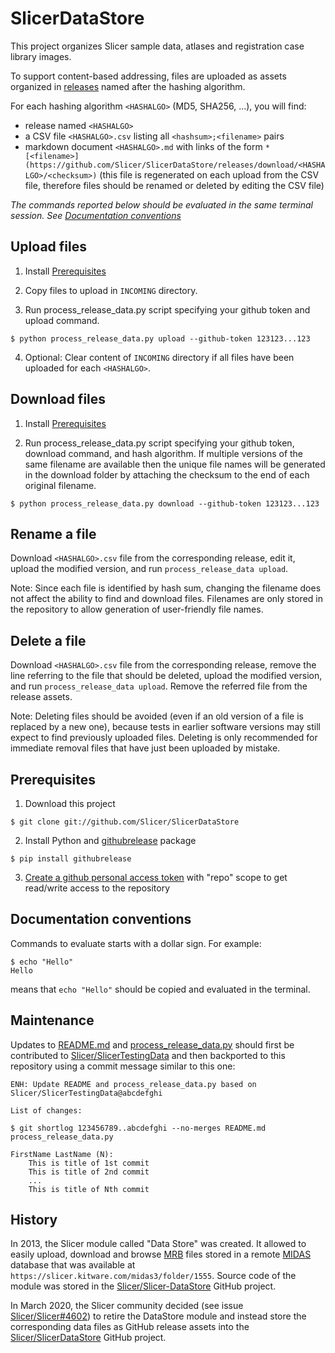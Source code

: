 SlicerDataStore
===============

This project organizes Slicer sample data, atlases and registration case library images.

To support content-based addressing, files are uploaded as assets organized in [releases](https://github.com/Slicer/SlicerDataStore/releases)
named after the hashing algorithm.

For each hashing algorithm `<HASHALGO>` (MD5, SHA256, ...), you will find:
* release named `<HASHALGO>`
* a CSV file `<HASHALGO>.csv` listing all `<hashsum>;<filename>` pairs
* markdown document `<HASHALGO>.md` with links of the form `* [<filename>](https://github.com/Slicer/SlicerDataStore/releases/download/<HASHALGO>/<checksum>)` (this file is regenerated on each upload from the CSV file, therefore files should be renamed or deleted by editing the CSV file)

_The commands reported below should be evaluated in the same terminal session. See [Documentation conventions](#documentation-conventions)_

Upload files
------------

1. Install [Prerequisites](#prerequisites)

2. Copy files to upload in `INCOMING` directory.

3. Run process_release_data.py script specifying your github token and upload command.

```
$ python process_release_data.py upload --github-token 123123...123
```

4. Optional: Clear content of `INCOMING` directory if all files have been uploaded for each `<HASHALGO>`.

Download files
--------------

1. Install [Prerequisites](#prerequisites)

2. Run process_release_data.py script specifying your github token, download command, and hash algorithm. If multiple versions of the same filename are available then the unique file names will be generated in the download folder by attaching the checksum to the end of each original filename.

```
$ python process_release_data.py download --github-token 123123...123
```

Rename a file
-------------

Download `<HASHALGO>.csv` file from the corresponding release, edit it, upload the modified version, and run `process_release_data upload`.

Note: Since each file is identified by hash sum, changing the filename does not affect the ability to find and download files. Filenames are only stored in the repository to allow generation of user-friendly file names.

Delete a file
-------------

Download `<HASHALGO>.csv` file from the corresponding release, remove the line referring to the file that should be deleted, upload the modified version, and run `process_release_data upload`. Remove the referred file from the release assets.

Note: Deleting files should be avoided (even if an old version of a file is replaced by a new one), because tests in earlier software versions may still expect to find previously uploaded files. Deleting is only recommended for immediate removal files that have just been uploaded by mistake.

Prerequisites
-------------

1. Download this project

```
$ git clone git://github.com/Slicer/SlicerDataStore
```

2. Install Python and [githubrelease](https://github.com/j0057/github-release#installing) package

```
$ pip install githubrelease
```

3. [Create a github personal access token](https://help.github.com/articles/creating-an-access-token-for-command-line-use) with "repo" scope to get read/write access to the repository


Documentation conventions
-------------------------

Commands to evaluate starts with a dollar sign. For example:

```
$ echo "Hello"
Hello
```

means that `echo "Hello"` should be copied and evaluated in the terminal.


Maintenance
-----------

Updates to [README.md](README.md) and [process_release_data.py](process_release_data.py) should first
be contributed to [Slicer/SlicerTestingData][slicertestingdata] and then backported to this repository
using a commit message similar to this one:

```
ENH: Update README and process_release_data.py based on Slicer/SlicerTestingData@abcdefghi

List of changes:

$ git shortlog 123456789..abcdefghi --no-merges README.md process_release_data.py

FirstName LastName (N):
    This is title of 1st commit
    This is title of 2nd commit
    ...
    This is title of Nth commit
```


[slicertestingdata]: https://github.com/Slicer/SlicerTestingData


History
-------

In 2013, the Slicer module called "Data Store" was created. It allowed to easily
upload, download and browse [MRB][mrb] files stored in a remote [MIDAS][midas] database that was
available at `https://slicer.kitware.com/midas3/folder/1555`. Source code of the module
was stored in the [Slicer/Slicer-DataStore][slicer-datastore-module] GitHub project.

In March 2020, the Slicer community decided (see issue [Slicer/Slicer#4602][slicer-issue-4602])
to retire the DataStore module and instead store the corresponding data files as GitHub release
assets into the [Slicer/SlicerDataStore][slicerdatastore] GitHub project.

[mrb]: https://www.slicer.org/wiki/Documentation/4.10/SlicerApplication/SupportedDataFormat
[MIDAS]: https://github.com/midasplatform/midas
[slicer-datastore-module]: https://github.com/Slicer/Slicer-DataStore
[slicer-issue-4602]: https://github.com/Slicer/Slicer/issues/4602
[slicerdatastore]: https://github.com/Slicer/SlicerDataStore
